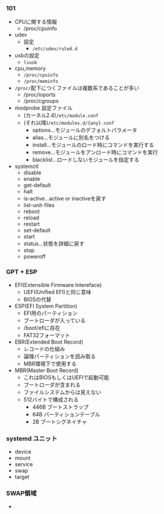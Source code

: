 ### 101
- CPUに関する情報
  - /proc/cpuinfo
- udev
  - 設定
    - `/etc/udev/ruled.d`
- usbの設定
  - `lsusb`
- cpu,memory
  - `/proc/cpuinfo`
  - `/proc/meminfo`
- `/proc/`配下につくファイルは複数系であることが多い
  - /proc/ioports
  - /proc/cgroups
- modprobe 設定ファイル
  - (カーネル2.4)`/etc/module.conf`
  - (それ以降)`/etc/modules.d/{any}.conf`
    - options...モジュールのデフォルトパラメータ
    - alias...モジュールに別名をつける
    - install...モジュールのロード時にコマンドを実行する
    - remove...モジュールをアンロード時にコマンドを実行
    - blacklist...ロードしないモジュールを指定する
- systemctl
  - disable
  - enable
  - get-default
  - halt
  - is-active...active or inactiveを戻す
  - list-unit-files
  - reboot
  - reload
  - restart
  - set-default
  - start
  - status...状態を詳細に戻す
  - stop
  - poweroff

### GPT + ESP
- EFI(Extensible Firmware Intereface)
  - UEFI(Unified EFI)と同じ意味
  - BIOSの代替
- ESP(EFI System Partition)
  - EFI用のパーティション
  - ブートローダが入っている
  - /boot/efiに存在
  - FAT32フォーマット
- EBR(Extended Boot Record)
  - レコードの仕組み
  - 論理パーティションを読み取る
  - MBR環境下で使用する
- MBR(Master Boot Record)
  - これはBIOSもしくはUEFIで起動可能
  - ブートローダが含まれる
  - ファイルシステムからは見えない
  - 512バイトで構成される
    - 446B  ブートストラップ
    - 64B パーティションテーブル
    - 2B ブートシグネイチャ
### systemd ユニット
- device
- mount
- service
- swap
- target

### SWAP領域
- 
